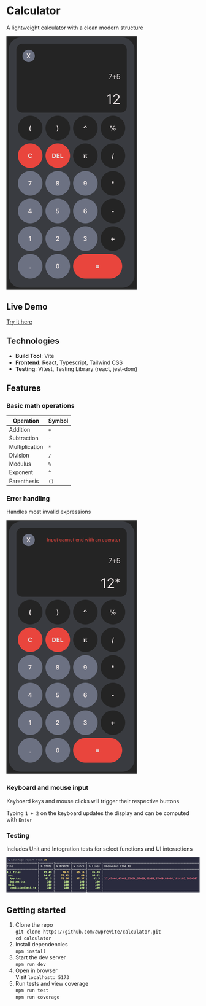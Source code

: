 # Calculator
A lightweight calculator with a clean modern structure  

![Calculator](public/calc.png)  

## Live Demo
[Try it here]()

## Technologies
- **Build Tool**: Vite  
- **Frontend**: React, Typescript, Tailwind CSS  
- **Testing**: Vitest, Testing Library (react, jest-dom)  

## Features
### Basic math operations

| Operation     | Symbol |
|---------------|--------|
| Addition      | `+`    |
| Subtraction   | `-`    |
| Multiplication| `*`    |
| Division      | `/`    |
| Modulus       | `%`    |
| Exponent      | `^`    |
| Parenthesis   | `()`   |

### Error handling
Handles most invalid expressions  

![Calculator with error](public/calcError.png)  

### Keyboard and mouse input
Keyboard keys and mouse clicks will trigger their respective buttons

Typing `1 + 2` on the keyboard updates the display and can be computed with `Enter`

### Testing
Includes Unit and Integration tests for select functions and UI interactions  

![Test coverage](public/testCoverage.png)

## Getting started
1. Clone the repo  
`git clone https://github.com/awprevite/calculator.git`  
`cd calculator`  
2. Install dependencies  
`npm install`  
3. Start the dev server  
`npm run dev`  
4. Open in browser  
Visit `localhost: 5173`  
5. Run tests and view coverage  
`npm run test`  
`npm run coverage` 

